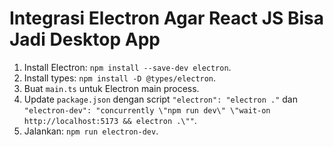 # Integrasi Electron Agar React JS Bisa Jadi Desktop App
1. Install Electron: `npm install --save-dev electron`.
2. Install types: `npm install -D @types/electron`.
3. Buat `main.ts` untuk Electron main process.
4. Update `package.json` dengan script `"electron": "electron ."` dan `"electron-dev": "concurrently \"npm run dev\" \"wait-on http://localhost:5173 && electron .\""`.
5. Jalankan: `npm run electron-dev`.